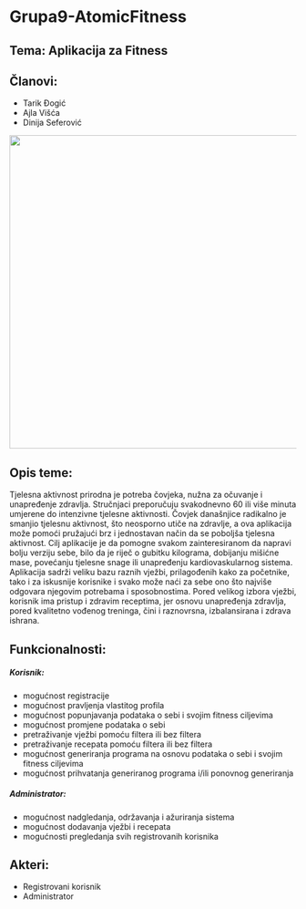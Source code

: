 
# Grupa9-AtomicFitness
## Tema: Aplikacija za Fitness
## Članovi:
* Tarik Đogić 
* Ajla Višća 
* Dinija Seferović 

<p align="center">
<img src="https://user-images.githubusercontent.com/64585658/111088792-35575000-8529-11eb-9afe-ae09d0769559.jpg" width="550">
</p>

## Opis teme:
Tjelesna aktivnost prirodna je potreba čovjeka, nužna za očuvanje i unapređenje zdravlja. 
Stručnjaci preporučuju svakodnevno 60 ili više minuta umjerene do intenzivne tjelesne aktivnosti.
Čovjek današnjice radikalno je smanjio tjelesnu aktivnost, što neosporno utiče na zdravlje, a ova aplikacija može pomoći pružajući brz i jednostavan način da se poboljša tjelesna aktivnost. Cilj aplikacije je da pomogne svakom zainteresiranom da napravi bolju verziju sebe, bilo da je riječ o gubitku kilograma, dobijanju mišićne mase, povećanju tjelesne snage ili unapređenju kardiovaskularnog sistema. Aplikacija sadrži veliku bazu raznih vježbi, prilagođenih kako za početnike, tako i za iskusnije korisnike i svako može naći za sebe ono što najviše odgovara njegovim potrebama i sposobnostima. Pored velikog izbora vježbi, korisnik ima pristup i zdravim receptima, jer osnovu unapređenja zdravlja, pored  kvalitetno vođenog treninga, čini i raznovrsna, izbalansirana i zdrava ishrana.

## Funkcionalnosti:
##### Korisnik:
- mogućnost registracije 
- mogućnost pravljenja vlastitog profila
- mogućnost popunjavanja podataka o sebi i svojim fitness ciljevima
- mogućnost promjene podataka o sebi
- pretraživanje vježbi pomoću filtera ili bez filtera
- pretraživanje recepata pomoću filtera ili bez filtera
- mogućnost generiranja programa na osnovu podataka o sebi i svojim fitness ciljevima
- mogućnost prihvatanja generiranog programa i/ili ponovnog generiranja

##### Administrator:
- mogućnost nadgledanja, održavanja i ažuriranja sistema
- mogućnost dodavanja vježbi i recepata
- mogućnosti pregledanja svih registrovanih korisnika

## Akteri:
- Registrovani korisnik
- Administrator
